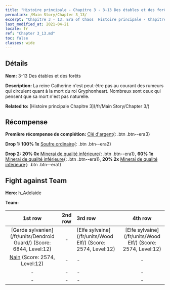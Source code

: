 ```yaml
---
title: "Histoire principale - Chapitre 3 - 3-13 Des étables et des forêts"
permalink: /Main Story/Chapter 3_13/
excerpt: "Chapitre 3 - 13. Era of Chaos  Histoire principale - Chapitre 3_13. 3-13 Des étables et des forêts"
last_modified_at: 2021-04-21
locale: fr
ref: "Chapter 3_13.md"
toc: false
classes: wide
---
```


## Détails

 **Nom:** 3-13 Des étables et des forêts

 **Description:** La reine Catherine n'est peut-être pas au courant des rumeurs qui circulent quant à la mort du roi Gryphonheart. Nombreux sont ceux qui pensent que sa mort n'est pas naturelle.

 **Related to:** [Histoire principale Chapitre 3](/fr/Main Story/Chapter 3/)

## Récompense

 **Première récompense de complétion:** [Clé d'argent](/fr/Items/con_693/){: .btn .btn--era3}

 **Drop 1:** **100% 1x** [Soufre ordinaire](/fr/Items/mat_9/){: .btn .btn--era2}

 **Drop 2:** **20% 0x** [Minerai de qualité inférieure](/fr/Items/mat_1/){: .btn .btn--era1}, **60% 1x** [Minerai de qualité inférieure](/fr/Items/mat_1/){: .btn .btn--era1}, **20% 2x** [Minerai de qualité inférieure](/fr/Items/mat_1/){: .btn .btn--era1}


## Fight against Team
 **Hero:** h_Adelaide

 **Team:**


  | 1st row | 2nd row | 3rd row | 4th row |
  |:----:|:----:|:----|:----:|
  | [Garde sylvanien](/fr/units/Dendroid Guard/) (Score: 6844, Level:12)  | - | [Elfe sylvaine](/fr/units/Wood Elf/) (Score: 2574, Level:12)  | [Elfe sylvaine](/fr/units/Wood Elf/) (Score: 2574, Level:12)  |
  | [Nain](/fr/units/Dwarf/) (Score: 2574, Level:12)  | - | - | - |
  | - | - | - | - |
  | - | - | - | - |


